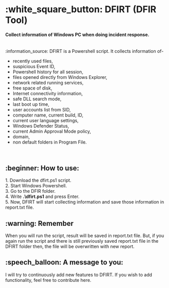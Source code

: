 <h1>:white_square_button: DFIRT (DFIR Tool)</h1>
<h4>Collect information of Windows PC when doing incident response.</h4>
<br>
:information_source: DFIRT is a Powershell script. It collects information of-
<br>
<ul>
  <li>recently used files,</li>
  <li>suspicious Event ID,</li>
  <li>Powershell history for all session,</li>
  <li>files opened directly from Windows Explorer,</li>
  <li>network related running services,</li>
  <li>free space of disk,</li>
  <li>Internet connectivity information,</li>
  <li>safe DLL search mode,</li>
  <li>last boot up time,</li>
  <li>user accounts list from SID,</li>
  <li>computer name, current build, ID,</li>
  <li>current user language settings,</li>
  <li>Windows Defender Status,</li>
  <li>current Admin Approval Mode policy,</li>
  <li>domain,</li>
  <li>non default folders in Program File.</li>
</ul> 
<br>
<h2>:beginner: How to use:</h2>
1. Download the dfirt.ps1 script.<br>
2. Start Windows Powershell.<br>
3. Go to the DFIR folder.<br>
4. Write <b>.\dfirt.ps1</b> and press Enter.<br>
5. Now, DFIRT will start collecting information and save those information in report.txt file.
<br>
<h2>:warning: Remember</h2>
When you will run the script, result will be saved in report.txt file. But, if you again run the script and there is still previously saved report.txt file in the DFIRT folder then, the file will be overwritten with new report.
<br>
<h2>:speech_balloon: A message to you:</h2>
I will try to continuously add new features to DFIRT. If you wish to add functionality, feel free to contribute here.
